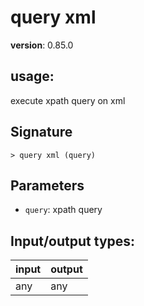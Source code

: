 # query xml

**version**: 0.85.0

## **usage**:

execute xpath query on xml

## Signature

`> query xml (query)`

## Parameters

- `query`: xpath query

## Input/output types:

| input | output |
| ----- | ------ |
| any   | any    |
